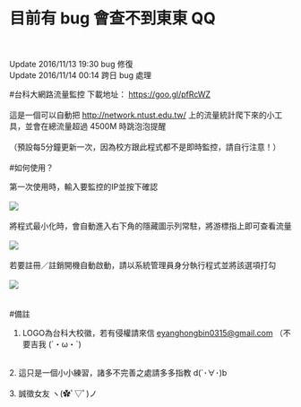 <h1>目前有 bug 會查不到東東 QQ</h1> <br><br>
Update 2016/11/13 19:30 bug 修復<br>
Update 2016/11/14 00:14 跨日 bug 處理

#台科大網路流量監控
下載地址： https://goo.gl/pfRcWZ <br>
<br>
這是一個可以自動把 http://network.ntust.edu.tw/ 上的流量統計爬下來的小工具，並會在總流量超過 4500M 時跳泡泡提醒<br>
<br>
（預設每5分鐘更新一次，因為校方跟此程式都不是即時監控，請自行注意！）
<br>
<br>
#如何使用？

第一次使用時，輸入要監控的IP並按下確認<br>
<br>
<img src="https://github.com/Petingo/NTUST_internet_watcher/blob/master/inst01.png">
<br>
<br>
將程式最小化時，會自動進入右下角的隱藏圖示列常駐，將游標指上即可查看流量<br>
<br>
<img src="https://github.com/Petingo/NTUST_internet_watcher/blob/master/inst02.png">
<br>
<br>
若要註冊／註銷開機自動啟動，請以系統管理員身分執行程式並將該選項打勾<br>
<br>
<img src="https://github.com/Petingo/NTUST_internet_watcher/blob/master/inst03.png">
<br>
<br>
<br>
#備註
1. LOGO為台科大校徽，若有侵權請來信 eyanghongbin0315@gmail.com （不要吉我  (´・ω・`) <br>
<br>
2. 這只是一個小小練習，諸多不完善之處請多多指教  d(`･∀･)b <br>
<br>
3. 誠徵女友 ヽ(✿ﾟ▽ﾟ)ノ <br>
<br>
